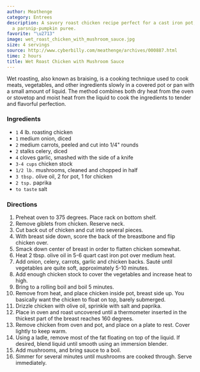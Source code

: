 ```yaml
---
author: Meathenge
category: Entrees
description: A savory roast chicken recipe perfect for a cast iron pot, served with
  a parsnip-pumpkin puree.
favorite: "\u2713"
image: wet_roast_chicken_with_mushroom_sauce.jpg
size: 4 servings
source: http://www.cyberbilly.com/meathenge/archives/000887.html
time: 2 hours
title: Wet Roast Chicken with Mushroom Sauce
---
```


Wet roasting, also known as braising, is a cooking technique used to cook meats, vegetables, and other ingredients slowly in a covered pot or pan with a small amount of liquid. The method combines both dry heat from the oven or stovetop and moist heat from the liquid to cook the ingredients to tender and flavorful perfection.

### Ingredients

* `1` 4 lb. roasting chicken
* `1` medium onion, diced
* `2` medium carrots, peeled and cut into 1/4" rounds
* `2` stalks celery, diced
* `4` cloves garlic, smashed with the side of a knife
* `3-4 cups` chicken stock
* `1/2 lb.` mushrooms, cleaned and chopped in half
* `3 tbsp.` olive oil, 2 for pot, 1 for chicken
* `2 tsp.` paprika
* `to taste` salt

### Directions

1. Preheat oven to 375 degrees. Place rack on bottom shelf.
2. Remove giblets from chicken. Reserve neck.
3. Cut back out of chicken and cut into several pieces.
4. With breast side down, score the back of the breastbone and flip chicken over.
5. Smack down center of breast in order to flatten chicken somewhat.
6. Heat 2 tbsp. olive oil in 5-6 quart cast iron pot over medium heat.
7. Add onion, celery, carrots, garlic and chicken backs. Sauté until vegetables are quite soft, approximately 5-10 minutes.
8. Add enough chicken stock to cover the vegetables and increase heat to high.
9. Bring to a rolling boil and boil 5 minutes.
10. Remove from heat, and place chicken inside pot, breast side up. You basically want the chicken to float on top, barely submerged.
11. Drizzle chicken with olive oil, sprinkle with salt and paprika.
12. Place in oven and roast uncovered until a thermometer inserted in the thickest part of the breast reaches 160 degrees.
13. Remove chicken from oven and pot, and place on a plate to rest. Cover lightly to keep warm.
14. Using a ladle, remove most of the fat floating on top of the liquid. If desired, blend liquid until smooth using an immersion blender.
15. Add mushrooms, and bring sauce to a boil.
16. Simmer for several minutes until mushrooms are cooked through. Serve immediately.